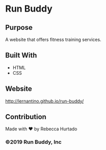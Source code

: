 # Run Buddy

## Purpose
A website that offers fitness training services.


## Built With
* HTML
* CSS

## Website
http://lernantino.github.io/run-buddy/

## Contribution
Made with ❤️ by Rebecca Hurtado

### ©️2019 Run Buddy, Inc
